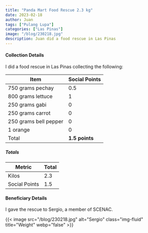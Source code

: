 ```yaml
---
title: "Panda Mart Food Rescue 2.3 kg"
date: 2023-02-18
author: Juan
tags: ["Pulang Lupa"]
categories: ["Las Pinas"]
image: "/blog/230218.jpg"
description: Juan did a food rescue in Las Pinas
---
```



#### Collection Details

I did a food rescue in Las Pinas collecting the following:

Item | Social Points
--- | ---
750 grams pechay | 0.5
800 grams lettuce | 1
250 grams gabi | 0
250 grams carrot  | 0
250 grams bell pepper | 0
1 orange | 0
Total | **1.5 points**


##### Totals

<!-- > *The points are based on the most numerous item per box, for the ease of computation -->


Metric | Total
--- | ---
Kilos | 2.3
Social Points | 1.5


#### Beneficiary Details

I gave the rescue to Sergio, a member of SCENAC.   

{{< image src="/blog/230218.jpg" alt="Sergio" class="img-fluid" title="Weight" webp="false" >}}

